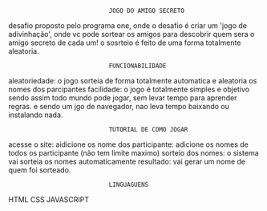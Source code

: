                                JOGO DO AMIGO SECRETO

desafio proposto pelo programa one, onde o desafio é criar um 'jogo de adivinhação', onde vc pode sortear os amigos para descobrir quem sera o amigo secreto de cada um! o sosrteio é feito de uma forma totalmente aleatoria.

                                FUNCIONABILIDADE

aleatoriedade: o jogo sorteia de forma totalmente automatica e aleatoria os nomes dos parcipantes
facilidade: o jogo é totalmente simples e objetivo sendo assim todo mundo pode jogar, sem levar tempo para aprender regras. e sendo um jgo de navegador, nao leva tempo baixando ou instalando nada.

                                TUTORIAL DE COMO JOGAR

acesse o site:
aidicione os nome dos participante: adicione os nomes de todos os participante (não tem limite maximo)
sorteio dos nomes: o sistema vai sorteia os nomes automaticamente
resultado: vai gerar um nome de quem foi sorteado.

                                LINGUAGUENS 

HTML
CSS
JAVASCRIPT





